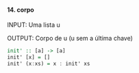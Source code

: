 #### 14. corpo

INPUT: Uma lista u

OUTPUT: Corpo de u (u sem a última chave)

```hs
init' :: [a] -> [a]
init' [x] = []
init' (x:xs) = x : init' xs
```